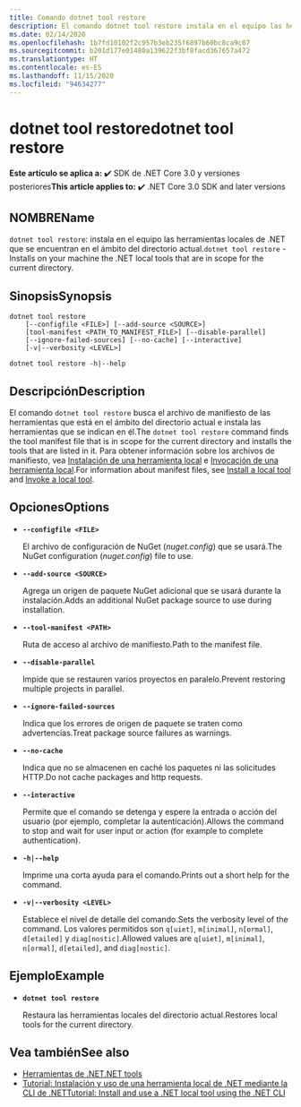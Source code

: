 ```yaml
---
title: Comando dotnet tool restore
description: El comando dotnet tool restore instala en el equipo las herramientas locales de .NET que se encuentran en el ámbito del directorio actual.
ms.date: 02/14/2020
ms.openlocfilehash: 1b7fd10102f2c957b3eb235f6897b60bc8ca9c07
ms.sourcegitcommit: b201d177e01480a139622f3bf8facd367657a472
ms.translationtype: HT
ms.contentlocale: es-ES
ms.lasthandoff: 11/15/2020
ms.locfileid: "94634277"
---
```

# <a name="dotnet-tool-restore"></a><span data-ttu-id="81387-103">dotnet tool restore</span><span class="sxs-lookup"><span data-stu-id="81387-103">dotnet tool restore</span></span>

<span data-ttu-id="81387-104">**Este artículo se aplica a:** ✔️ SDK de .NET Core 3.0 y versiones posteriores</span><span class="sxs-lookup"><span data-stu-id="81387-104">**This article applies to:** ✔️ .NET Core 3.0 SDK and later versions</span></span>

## <a name="name"></a><span data-ttu-id="81387-105">NOMBRE</span><span class="sxs-lookup"><span data-stu-id="81387-105">Name</span></span>

<span data-ttu-id="81387-106">`dotnet tool restore`: instala en el equipo las herramientas locales de .NET que se encuentran en el ámbito del directorio actual.</span><span class="sxs-lookup"><span data-stu-id="81387-106">`dotnet tool restore` - Installs on your machine the .NET local tools that are in scope for the current directory.</span></span>

## <a name="synopsis"></a><span data-ttu-id="81387-107">Sinopsis</span><span class="sxs-lookup"><span data-stu-id="81387-107">Synopsis</span></span>

```dotnetcli
dotnet tool restore
    [--configfile <FILE>] [--add-source <SOURCE>]
    [tool-manifest <PATH_TO_MANIFEST_FILE>] [--disable-parallel]
    [--ignore-failed-sources] [--no-cache] [--interactive]
    [-v|--verbosity <LEVEL>]

dotnet tool restore -h|--help
```

## <a name="description"></a><span data-ttu-id="81387-108">Descripción</span><span class="sxs-lookup"><span data-stu-id="81387-108">Description</span></span>

<span data-ttu-id="81387-109">El comando `dotnet tool restore` busca el archivo de manifiesto de las herramientas que está en el ámbito del directorio actual e instala las herramientas que se indican en él.</span><span class="sxs-lookup"><span data-stu-id="81387-109">The `dotnet tool restore` command finds the tool manifest file that is in scope for the current directory and installs the tools that are listed in it.</span></span> <span data-ttu-id="81387-110">Para obtener información sobre los archivos de manifiesto, vea [Instalación de una herramienta local](global-tools.md#install-a-local-tool) e [Invocación de una herramienta local](global-tools.md#invoke-a-local-tool).</span><span class="sxs-lookup"><span data-stu-id="81387-110">For information about manifest files, see [Install a local tool](global-tools.md#install-a-local-tool) and [Invoke a local tool](global-tools.md#invoke-a-local-tool).</span></span>

## <a name="options"></a><span data-ttu-id="81387-111">Opciones</span><span class="sxs-lookup"><span data-stu-id="81387-111">Options</span></span>

- **`--configfile <FILE>`**

  <span data-ttu-id="81387-112">El archivo de configuración de NuGet (*nuget.config*) que se usará.</span><span class="sxs-lookup"><span data-stu-id="81387-112">The NuGet configuration (*nuget.config*) file to use.</span></span>

- **`--add-source <SOURCE>`**

  <span data-ttu-id="81387-113">Agrega un origen de paquete NuGet adicional que se usará durante la instalación.</span><span class="sxs-lookup"><span data-stu-id="81387-113">Adds an additional NuGet package source to use during installation.</span></span>

- **`--tool-manifest <PATH>`**

  <span data-ttu-id="81387-114">Ruta de acceso al archivo de manifiesto.</span><span class="sxs-lookup"><span data-stu-id="81387-114">Path to the manifest file.</span></span>

- **`--disable-parallel`**

  <span data-ttu-id="81387-115">Impide que se restauren varios proyectos en paralelo.</span><span class="sxs-lookup"><span data-stu-id="81387-115">Prevent restoring multiple projects in parallel.</span></span>

- **`--ignore-failed-sources`**

  <span data-ttu-id="81387-116">Indica que los errores de origen de paquete se traten como advertencias.</span><span class="sxs-lookup"><span data-stu-id="81387-116">Treat package source failures as warnings.</span></span>

- **`--no-cache`**

  <span data-ttu-id="81387-117">Indica que no se almacenen en caché los paquetes ni las solicitudes HTTP.</span><span class="sxs-lookup"><span data-stu-id="81387-117">Do not cache packages and http requests.</span></span>

- **`--interactive`**

  <span data-ttu-id="81387-118">Permite que el comando se detenga y espere la entrada o acción del usuario (por ejemplo, completar la autenticación).</span><span class="sxs-lookup"><span data-stu-id="81387-118">Allows the command to stop and wait for user input or action (for example to complete authentication).</span></span>

- **`-h|--help`**

  <span data-ttu-id="81387-119">Imprime una corta ayuda para el comando.</span><span class="sxs-lookup"><span data-stu-id="81387-119">Prints out a short help for the command.</span></span>

- **`-v|--verbosity <LEVEL>`**

  <span data-ttu-id="81387-120">Establece el nivel de detalle del comando.</span><span class="sxs-lookup"><span data-stu-id="81387-120">Sets the verbosity level of the command.</span></span> <span data-ttu-id="81387-121">Los valores permitidos son `q[uiet]`, `m[inimal]`, `n[ormal]`, `d[etailed]` y `diag[nostic]`.</span><span class="sxs-lookup"><span data-stu-id="81387-121">Allowed values are `q[uiet]`, `m[inimal]`, `n[ormal]`, `d[etailed]`, and `diag[nostic]`.</span></span>

## <a name="example"></a><span data-ttu-id="81387-122">Ejemplo</span><span class="sxs-lookup"><span data-stu-id="81387-122">Example</span></span>

- **`dotnet tool restore`**

  <span data-ttu-id="81387-123">Restaura las herramientas locales del directorio actual.</span><span class="sxs-lookup"><span data-stu-id="81387-123">Restores local tools for the current directory.</span></span>

## <a name="see-also"></a><span data-ttu-id="81387-124">Vea también</span><span class="sxs-lookup"><span data-stu-id="81387-124">See also</span></span>

- [<span data-ttu-id="81387-125">Herramientas de .NET</span><span class="sxs-lookup"><span data-stu-id="81387-125">.NET tools</span></span>](global-tools.md)
- [<span data-ttu-id="81387-126">Tutorial: Instalación y uso de una herramienta local de .NET mediante la CLI de .NET</span><span class="sxs-lookup"><span data-stu-id="81387-126">Tutorial: Install and use a .NET local tool using the .NET CLI</span></span>](local-tools-how-to-use.md)
